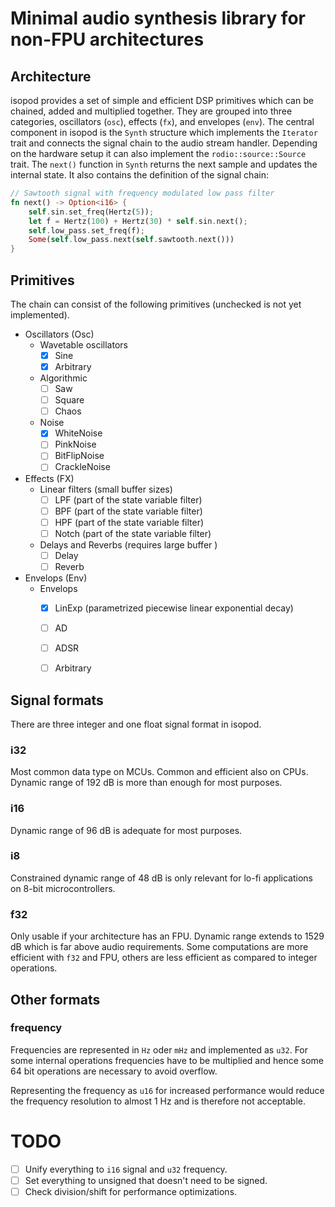 # Minimal audio synthesis library for non-FPU architectures

## Architecture
isopod provides a set of simple and efficient DSP primitives which can be
chained, added and multiplied together. They are grouped into three categories,
oscillators (`osc`), effects (`fx`), and envelopes (`env`). The central
component in isopod is the `Synth` structure which implements the `Iterator`
trait and connects the signal chain to the audio stream handler. Depending on
the hardware setup it can also implement the `rodio::source::Source` trait. The
`next()` function in `Synth` returns the next sample and updates the internal
state. It also contains the definition of the signal chain:
```rust
// Sawtooth signal with frequency modulated low pass filter
fn next() -> Option<i16> {
    self.sin.set_freq(Hertz(5));
    let f = Hertz(100) + Hertz(30) * self.sin.next();
    self.low_pass.set_freq(f);
    Some(self.low_pass.next(self.sawtooth.next()))
}
```

## Primitives
The chain can consist of the following primitives (unchecked is not yet
implemented). 

- Oscillators (Osc)
    - Wavetable oscillators
        - [x] Sine
        - [x] Arbitrary
    - Algorithmic
        - [ ] Saw
        - [ ] Square
        - [ ] Chaos
    - Noise
        - [x] WhiteNoise
        - [ ] PinkNoise
        - [ ] BitFlipNoise
        - [ ] CrackleNoise
- Effects (FX)
    - Linear filters (small buffer sizes)
        - [ ] LPF (part of the state variable filter)
        - [ ] BPF (part of the state variable filter)
        - [ ] HPF (part of the state variable filter)
        - [ ] Notch (part of the state variable filter)
    - Delays and Reverbs (requires large buffer )
        - [ ] Delay
        - [ ] Reverb
- Envelops (Env)
    - Envelops
        - [x] LinExp (parametrized piecewise linear exponential decay)
        - [ ] AD
        - [ ] ADSR
        - [ ] Arbitrary


## Signal formats

There are three integer and one float signal format in isopod.

### i32
Most common data type on MCUs. Common and efficient also on CPUs. Dynamic
range of 192 dB is more than enough for most purposes.

### i16
Dynamic range of 96 dB is adequate for most purposes.


### i8
Constrained dynamic range of 48 dB is only relevant for lo-fi applications on 8-bit microcontrollers.


### f32
Only usable if your architecture has an FPU. Dynamic range extends to 1529 dB
which is far above audio requirements. Some computations are more efficient with
`f32` and FPU, others are less efficient as compared to integer operations.


## Other formats

### frequency
Frequencies are represented in `Hz` oder `mHz` and implemented as `u32`. For
some internal operations frequencies have to be multiplied and hence some 64 bit
operations are necessary to avoid overflow. 

Representing the frequency as `u16` for increased performance would reduce the
frequency resolution to almost 1 Hz and is therefore not acceptable.


# TODO
- [ ] Unify everything to `i16` signal and `u32` frequency.
- [ ] Set everything to unsigned that doesn't need to be signed.
- [ ] Check division/shift for performance optimizations.
